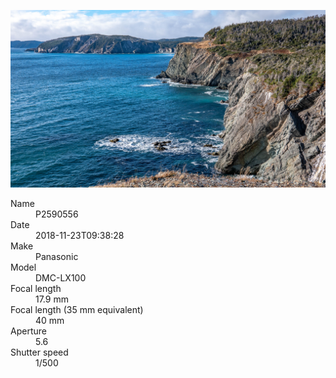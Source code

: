 [![P2590556](/photos/hd/P2590556.jpg)](/photos/full/P2590556.jpg?raw=true)

<dl>
  <dt>Name</dt>
  <dd>P2590556</dd>
  <dt>Date</dt>
  <dd>2018-11-23T09:38:28</dd>
  <dt>Make</dt>
  <dd>Panasonic</dd>
  <dt>Model</dt>
  <dd>DMC-LX100</dd>
  <dt>Focal length</dt>
  <dd>17.9 mm</dd>
  <dt>Focal length (35 mm equivalent)</dt>
  <dd>40 mm</dd>
  <dt>Aperture</dt>
  <dd>5.6</dd>
  <dt>Shutter speed</dt>
  <dd>1/500</dd>
</dl>
